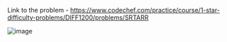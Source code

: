Link to the problem - https://www.codechef.com/practice/course/1-star-difficulty-problems/DIFF1200/problems/SRTARR


![image](https://github.com/Haleshot/Competitive-Programming/assets/57552973/81955af1-1443-44ef-b4d7-39ad3c9eaa4f)

